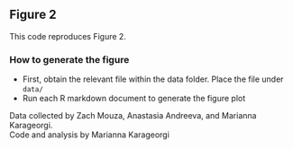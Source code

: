## Figure 2
This code reproduces Figure 2.

### How to generate the figure
* First, obtain the relevant file within the data folder. Place the file under `data/`
* Run each R markdown document to generate the figure plot

Data collected by Zach Mouza, Anastasia Andreeva, and Marianna Karageorgi.  
Code and analysis by Marianna Karageorgi

